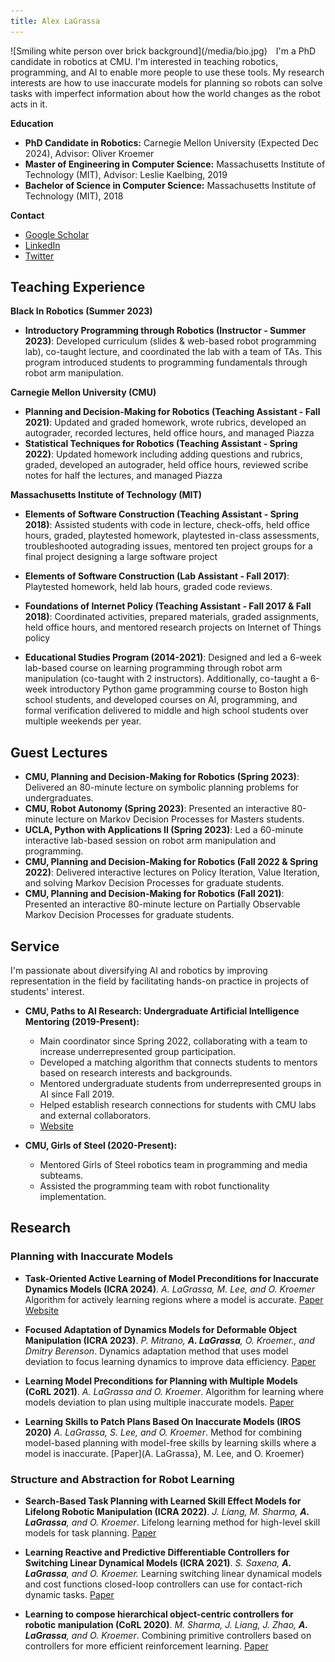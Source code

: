 ```yaml
---
title: Alex LaGrassa
---
```

<div style="float:left; margin-right:1em;">
  ![Smiling white person over brick background](/media/bio.jpg)
</div>

<p>
I'm a PhD candidate in robotics at CMU. I'm interested in teaching robotics, programming, and AI to enable more people to use these tools. My research interests are how to use inaccurate models for planning so robots can solve tasks with imperfect information about how the world changes as the robot acts in it.   
</p>



**Education**

* **PhD Candidate in Robotics:** Carnegie Mellon University (Expected Dec 2024), Advisor: Oliver Kroemer
* **Master of Engineering in Computer Science:** Massachusetts Institute of Technology (MIT), Advisor: Leslie Kaelbing, 2019
* **Bachelor of Science in Computer Science:** Massachusetts Institute of Technology (MIT), 2018

**Contact**

* [Google Scholar](**https://scholar.google.com/citations?user=BeNOXOYAAAAJ&hl=en&oi=ao**)
* [LinkedIn](**https://www.linkedin.com/in/alex-lagrassa-47a30299/**)
* [Twitter](**https://twitter.com/alex_lagrassa**)

## Teaching Experience
**Black In Robotics (Summer 2023)**

* **Introductory Programming through Robotics (Instructor - Summer 2023)**: Developed curriculum (slides & web-based robot programming lab), co-taught lecture, and coordinated the lab with a team of TAs. This program introduced students to programming fundamentals through robot arm manipulation.

**Carnegie Mellon University (CMU)**

* **Planning and Decision-Making for Robotics (Teaching Assistant - Fall 2021)**: Updated and graded homework, wrote rubrics, developed an autograder, recorded lectures, held office hours, and managed Piazza
* **Statistical Techniques for Robotics (Teaching Assistant - Spring 2022)**: Updated homework including adding questions and rubrics, graded, developed an autograder, held office hours, reviewed scribe notes for half the lectures, and managed Piazza 

**Massachusetts Institute of Technology (MIT)**

* **Elements of Software Construction (Teaching Assistant - Spring 2018)**: Assisted students with code in lecture, check-offs, held office hours, graded, playtested homework, playtested in-class assessments, troubleshooted autograding issues, mentored ten project groups for a final project designing a large software project
* **Elements of Software Construction (Lab Assistant - Fall 2017)**: Playtested homework, held lab hours, graded code reviews. 
* **Foundations of Internet Policy (Teaching Assistant - Fall 2017 & Fall 2018)**: Coordinated activities, prepared materials, graded assignments, held office hours, and mentored research projects on Internet of Things policy

* **Educational Studies Program (2014-2021)**: Designed and led a 6-week lab-based course on learning programming through robot arm manipulation (co-taught with 2 instructors). Additionally, co-taught a 6-week introductory Python game programming course to Boston high school students, and developed courses on AI, programming, and formal verification delivered to middle and high school students over multiple weekends per year.

## Guest Lectures

* **CMU, Planning and Decision-Making for Robotics (Spring 2023)**: Delivered an 80-minute lecture on symbolic planning problems for undergraduates.
* **CMU, Robot Autonomy (Spring 2023)**: Presented an interactive 80-minute lecture on Markov Decision Processes for Masters students.
* **UCLA, Python with Applications II (Spring 2023)**: Led a 60-minute interactive lab-based session on robot arm manipulation and programming.
* **CMU, Planning and Decision-Making for Robotics (Fall 2022 & Spring 2022)**: Delivered interactive lectures on Policy Iteration, Value Iteration, and solving Markov Decision Processes for graduate students.
* **CMU, Planning and Decision-Making for Robotics (Fall 2021)**: Presented an interactive 80-minute lecture on Partially Observable Markov Decision Processes for graduate students.


## Service

I'm passionate about diversifying AI and robotics by improving representation in the field by facilitating hands-on practice in projects of students' interest.  

* **CMU, Paths to AI Research: Undergraduate Artificial Intelligence Mentoring (2019-Present):**
    * Main coordinator since Spring 2022, collaborating with a team to increase underrepresented group participation.
    * Developed a matching algorithm that connects students to mentors based on research interests and backgrounds.
    * Mentored undergraduate students from underrepresented groups in AI since Fall 2019.
    * Helped establish research connections for students with CMU labs and external collaborators.
    * [Website](https://sites.google.com/andrew.cmu.edu/ai-mentoring/home?authuser=0)

* **CMU, Girls of Steel (2020-Present):**
    * Mentored Girls of Steel robotics team in programming and media subteams.
    * Assisted the programming team with robot functionality implementation.


## Research 

### Planning with Inaccurate Models
* **Task-Oriented Active Learning of Model Preconditions for Inaccurate Dynamics Models (ICRA 2024)**. *A. LaGrassa, M. Lee, and O. Kroemer*  Algorithm for actively learning regions where a
 model is accurate.
  [Paper](https://arxiv.org/abs/2401.04007) [Website](https://arxiv.org/abs/2401.04007)
* **Focused Adaptation of Dynamics Models for Deformable Object Manipulation (ICRA 2023)**. *P. Mitrano, **A. LaGrassa**, O. Kroemer., and Dmitry Berenson*. Dynamics adaptation method that uses model deviation to focus learning dynamics to improve data efficiency. [Paper](https://ieeexplore.ieee.org/document/10161366)

* **Learning Model Preconditions for Planning with Multiple Models (CoRL 2021)**. *A. LaGrassa and O. Kroemer*.  Algorithm for learning where models deviation to plan using multiple inaccurate models. [Paper](https://proceedings.mlr.press/v164/lagrassa22a.html) 

* **Learning Skills to Patch Plans Based On Inaccurate Models (IROS 2020)** *A. LaGrassa, S. Lee, and O. Kroemer*. Method for combining model-based planning with model-free skills by learning skills where a model is inaccurate. [Paper](A. LaGrassa}, M. Lee, and O. Kroemer)

### Structure and Abstraction for Robot Learning

* **Search-Based Task Planning with Learned Skill Effect Models for Lifelong Robotic Manipulation (ICRA 2022)**. *J. Liang, M. Sharma, **A. LaGrassa**, and O. Kroemer*. Lifelong learning method for high-level skill models for task planning. [Paper](https://ieeexplore.ieee.org/abstract/document/9811575)

* **Learning Reactive and Predictive Differentiable Controllers for Switching Linear Dynamical Models (ICRA 2021)**. *S. Saxena, **A. LaGrassa**, and O. Kroemer.* Learning switching linear dynamical models and cost functions closed-loop controllers can use for contact-rich dynamic tasks. [Paper](https://ieeexplore.ieee.org/abstract/document/9561083)

* **Learning to compose hierarchical object-centric controllers for robotic manipulation (CoRL 2020)**. *M. Sharma, J. Liang, J. Zhao, **A. LaGrassa**, and O. Kroemer*. Combining primitive controllers based on controllers for more efficient reinforcement learning. [Paper](https://proceedings.mlr.press/v155/sharma21a.html)





